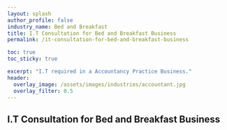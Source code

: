 ```yaml
---
layout: splash 
author_profile: false 
industry_name: Bed and Breakfast
title: I.T Consultation for Bed and Breakfast Business
permalink: /it-consultation-for-bed-and-breakfast-business

toc: true
toc_sticky: true

excerpt: "I.T required in a Accountancy Practice Business."
header:
  overlay_image: /assets/images/industries/accountant.jpg
  overlay_filter: 0.5 
---
```


## I.T Consultation for Bed and Breakfast Business